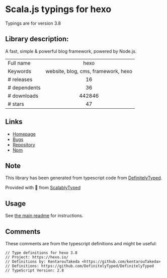 
# Scala.js typings for hexo

Typings are for version 3.8

## Library description:
A fast, simple & powerful blog framework, powered by Node.js.

|                    |                 |
| ------------------ | :-------------: |
| Full name          | hexo |
| Keywords           | website, blog, cms, framework, hexo |
| # releases         | 16 |
| # dependents       | 36 |
| # downloads        | 442846 |
| # stars            | 47 |

## Links
- [Homepage](https://hexo.io/)
- [Bugs](https://github.com/hexojs/hexo/issues)
- [Repository](https://github.com/hexojs/hexo)
- [Npm](https://www.npmjs.com/package/hexo)
    


## Note
This library has been generated from typescript code from [DefinitelyTyped](https://definitelytyped.org).

Provided with :purple_heart: from [ScalablyTyped](https://github.com/oyvindberg/ScalablyTyped)

## Usage
See [the main readme](../../readme.md) for instructions.

## Comments

These comments are from the typescript definitions and might be useful:
```
// Type definitions for hexo 3.8
// Project: https://hexo.io/
// Definitions by: KentarouTakeda <https://github.com/kentarouTakeda>
// Definitions: https://github.com/DefinitelyTyped/DefinitelyTyped
// TypeScript Version: 2.8

```

